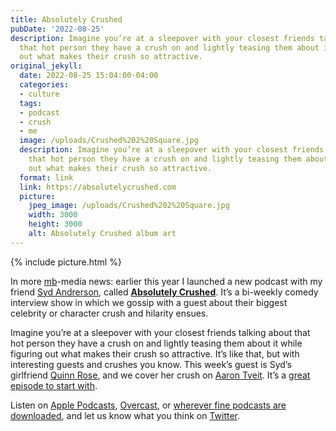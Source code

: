 ```yaml
---
title: Absolutely Crushed
pubDate: '2022-08-25'
description: Imagine you’re at a sleepover with your closest friends talking about
  that hot person they have a crush on and lightly teasing them about it while figuring
  out what makes their crush so attractive.
original_jekyll:
  date: 2022-08-25 15:04:00-04:00
  categories:
  - culture
  tags:
  - podcast
  - crush
  - me
  image: /uploads/Crushed%202%20Square.jpg
  description: Imagine you’re at a sleepover with your closest friends talking about
    that hot person they have a crush on and lightly teasing them about it while figuring
    out what makes their crush so attractive.
  format: link
  link: https://absolutelycrushed.com
  picture:
    jpeg_image: /uploads/Crushed%202%20Square.jpg
    width: 3000
    height: 3000
    alt: Absolutely Crushed album art
---
```


{% include picture.html %}

In more [mb](https://twitter.com/mb)-media news: earlier this year I launched a new podcast with my friend [Syd Andrerson](https://twitter.com/syd_andyson), called **[Absolutely Crushed](https://absolutelycrushed.com)**. It’s a bi-weekly comedy interview show in which we gossip with a guest about their biggest celebrity or character crush and hilarity ensues. 

Imagine you’re at a sleepover with your closest friends talking about that hot person they have a crush on and lightly teasing them about it while figuring out what makes their crush so attractive. It’s like that, but with interesting guests and crushes you know. This week’s guest is Syd’s girlfriend [Quinn Rose](http://aspiringrobot.com), and we cover her crush on [Aaron Tveit](https://en.wikipedia.org/wiki/Aaron_Tveit). It’s a [great episode to start with](https://absolutelycrushed.com/episodes/quinn-rose-aaron-tveit).

Listen on [Apple Podcasts](https://podcasts.apple.com/podcast/id1629106926), [Overcast](https://overcast.fm/itunes1629106926), or [wherever fine podcasts are downloaded](https://pod.link/crushedpod), and let us know what you think on [Twitter](https://twitter.com/crushedpod).